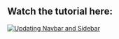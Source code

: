 ## Watch the tutorial here:

[![Updating Navbar and Sidebar](https://img.youtube.com/vi/LUVngs--eNQ/maxresdefault.jpg)](https://youtu.be/LUVngs--eNQ)